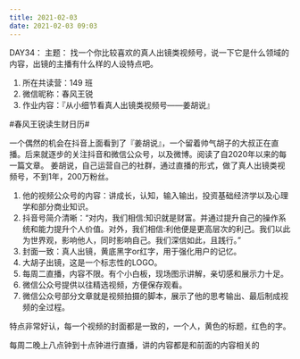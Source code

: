 ```yaml
---
title: 2021-02-03
date: 2021-02-03 09:03
---
```


DAY34：
主题：
找一个你比较喜欢的真人出镜类视频号，说一下它是什么领域的内容，出镜的主播有什么样的人设特点吧。

1. 所在共读营：149 班
2. 微信昵称：春风王锐
3. 作业内容：『从小细节看真人出镜类视频号——姜胡说』

#春风王锐读生财日历#

一个偶然的机会在抖音上面看到了『姜胡说』，一个留着帅气胡子的大叔正在直播。后来就逐步的关注抖音和微信公众号，以及微博。阅读了自2020年以来的每一篇文章。
姜胡说，自己运营自己的社群，通过直播的形式，做了真人出镜类视频号，不到1年，200万粉丝。
1. 他的视频公众号的内容：讲成长，认知，输入输出，投资基础经济学以及心理学和部分商业知识。
2. 抖音号简介清晰：“对内，我们相信:知识就是财富。并通过提升自己的操作系统和能力提升个人价值。对外，我们相信:利他便是更高层次的利己。我们以此为世界观，影响他人，同时影响自己。我们深信如此，且践行。”
3. 封面一致：真人出镜，黄底黑字or红字，用于强化用户的记忆。
4. 大胡子出镜，这是一个标志性的LOGO。
5. 每周二直播，内容不限。有个小白板，现场图示讲解，亲切感和展示力十足。
6. 微信公众号提供以往精选视频，方便保存观看。
7. 微信公众号部分文章就是视频拍摄的脚本，展示了他的思考输出、最后制成视频的全过程。







特点非常好认，每一个视频的封面都是一致的，一个人，黄色的标题，红色的字。

每周二晚上八点钟到十点钟进行直播，讲的内容都是和前面的内容相关的





